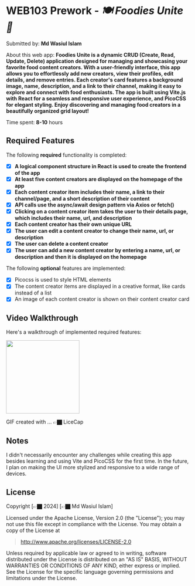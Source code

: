 # WEB103 Prework - *🍽️ Foodies Unite 🍲*

Submitted by: **Md Wasiul Islam**

About this web app: **Foodies Unite is a dynamic CRUD (Create, Read, Update, Delete) application designed for managing and showcasing your favorite food content creators. With a user-friendly interface, this app allows you to effortlessly add new creators, view their profiles, edit details, and remove entries. Each creator's card features a background image, name, description, and a link to their channel, making it easy to explore and connect with food enthusiasts. The app is built using Vite.js with React for a seamless and responsive user experience, and PicoCSS for elegant styling. Enjoy discovering and managing food creators in a beautifully organized grid layout!**

Time spent: **8-10** hours

## Required Features

The following **required** functionality is completed:

<!-- 👉🏿👉🏿👉🏿 Make sure to check off completed functionality below -->
- [x] **A logical component structure in React is used to create the frontend of the app**
- [x] **At least five content creators are displayed on the homepage of the app**
- [x] **Each content creator item includes their name, a link to their channel/page, and a short description of their content**
- [x] **API calls use the async/await design pattern via Axios or fetch()**
- [x] **Clicking on a content creator item takes the user to their details page, which includes their name, url, and description**
- [x] **Each content creator has their own unique URL**
- [x] **The user can edit a content creator to change their name, url, or description**
- [x] **The user can delete a content creator**
- [x] **The user can add a new content creator by entering a name, url, or description and then it is displayed on the homepage**

The following **optional** features are implemented:

- [x] Picocss is used to style HTML elements
- [x] The content creator items are displayed in a creative format, like cards instead of a list
- [x] An image of each content creator is shown on their content creator card

## Video Walkthrough

Here's a walkthrough of implemented required features:




<img src="/gif/codepath-web103-prework.gif?raw=true" width="200px">





<!-- Replace this with whatever GIF tool you used! -->
GIF created with ...  👉🏿 LiceCap
<!-- Recommended tools:
[Kap](https://getkap.co/) for macOS
[ScreenToGif](https://www.screentogif.com/) for Windows
[peek](https://github.com/phw/peek) for Linux. -->

## Notes

I didn't necessarily encounter any challenges while creating this app besides learning and using Vite and PicoCSS for the first time. In the future, I plan on making the UI more stylized and responsive to a wide range of devices.

## License

Copyright [👉🏿 2024] [👉🏿 Md Wasiul Islam]

Licensed under the Apache License, Version 2.0 (the "License"); you may not use this file except in compliance with the License. You may obtain a copy of the License at

> http://www.apache.org/licenses/LICENSE-2.0

Unless required by applicable law or agreed to in writing, software distributed under the License is distributed on an "AS IS" BASIS, WITHOUT WARRANTIES OR CONDITIONS OF ANY KIND, either express or implied. See the License for the specific language governing permissions and limitations under the License.
